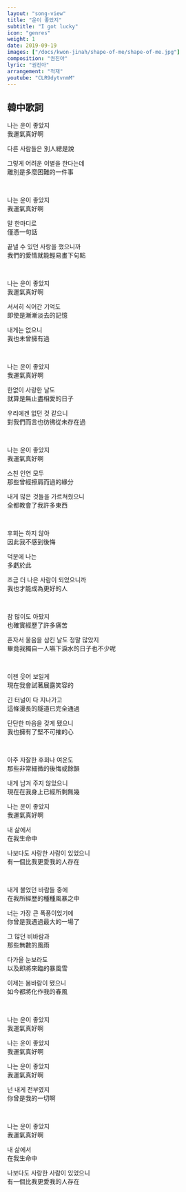```yaml
---
layout: "song-view"
title: "운이 좋았지"
subtitle: "I got lucky"
icon: "genres"
weight: 1
date: 2019-09-19
images: ["/docs/kwon-jinah/shape-of-me/shape-of-me.jpg"]
composition: "권진아"
lyric: "권진아"
arrangement: "적재"
youtube: "CLR9dytvnmM"
---
```


## 韓中歌詞

나는 운이 좋았지  
我運氣真好啊  

다른 사람들은 
別人總是說  

그렇게 어려운 이별을 한다는데  
離別是多麼困難的一件事  

<br>

나는 운이 좋았지  
我運氣真好啊  

말 한마디로  
僅憑一句話  

끝낼 수 있던 사랑을 했으니까  
我們的愛情就能輕易畫下句點  

<br>

나는 운이 좋았지  
我運氣真好啊  

서서히 식어간 기억도  
即使是漸漸淡去的記憶  

내게는 없으니  
我也未曾擁有過  

<br>

나는 운이 좋았지  
我運氣真好啊  

한없이 사랑한 날도  
就算是無止盡相愛的日子  

우리에겐 없던 것 같으니  
對我們而言也彷彿從未存在過  

<br>

나는 운이 좋았지  
我運氣真好啊  

스친 인연 모두  
那些曾經擦肩而過的緣分  

내게 많은 것들을 가르쳐줬으니  
全都教會了我許多東西  

<br>

후회는 하지 않아  
因此我不感到後悔  

덕분에 나는  
多虧於此  

조금 더 나은 사람이 되었으니까  
我也才能成為更好的人  

<br>

참 많이도 아팠지  
也確實經歷了許多痛苦  

혼자서 울음을 삼킨 날도 정말 많았지  
畢竟我獨自一人嚥下淚水的日子也不少呢  

<br>

이젠 웃어 보일게  
現在我會試著展露笑容的  

긴 터널이 다 지나가고  
這條漫長的隧道已完全通過  

단단한 마음을 갖게 됐으니  
我也擁有了堅不可摧的心  

<br>

아주 자잘한 후회나 여운도  
那些非常細微的後悔或餘韻  

내게 남겨 주지 않았으니  
現在在我身上已經所剩無幾  

나는 운이 좋았지  
我運氣真好啊  

내 삶에서  
在我生命中  

나보다도 사랑한 사람이 있었으니  
有一個比我更愛我的人存在  

<br>

내게 불었던 바람들 중에  
在我所經歷的種種風暴之中  

너는 가장 큰 폭풍이었기에  
你曾是我遇過最大的一場了  

그 많던 비바람과  
那些無數的風雨  

다가올 눈보라도  
以及即將來臨的暴風雪  

이제는 봄바람이 됐으니  
如今都將化作我的春風  

<br>

나는 운이 좋았지  
我運氣真好啊  

나는 운이 좋았지  
我運氣真好啊  

나는 운이 좋았지  
我運氣真好啊  

넌 내게 전부였지  
你曾是我的一切啊  

<br>

나는 운이 좋았지  
我運氣真好啊  

내 삶에서  
在我生命中  

나보다도 사랑한 사람이 있었으니  
有一個比我更愛我的人存在  
